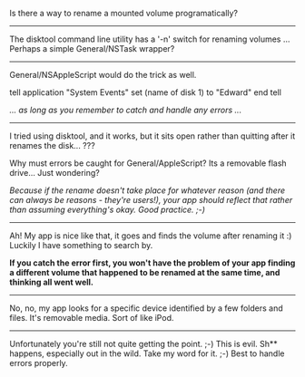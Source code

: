 Is there a way to rename a mounted volume programatically?

----
The disktool command line utility has a '-n' switch for renaming volumes ... Perhaps a simple General/NSTask wrapper?

----

General/NSAppleScript would do the trick as well.

    
tell application "System Events"
	set (name of disk 1) to "Edward"
end tell


*... as long as you remember to catch and handle any errors ...*

----

I tried using disktool, and it works, but it sits open rather than quitting after it renames the disk... ???

Why must errors be caught for General/AppleScript? Its a removable flash drive... Just wondering?

*Because if the rename doesn't take place for whatever reason (and there can always be reasons - they're users!), your app should reflect that rather than assuming everything's okay. Good practice. ;-)*

----

Ah! My app is nice like that, it goes and finds the volume after renaming it :) Luckily I have something to search by.

**If you catch the error first, you won't have the problem of your app finding a different volume that happened to be renamed at the same time, and thinking all went well.**

----

No, no, my app looks for a specific device identified by a few folders and files. It's removable media. Sort of like iPod.

----

Unfortunately you're still not quite getting the point. ;-) This is evil. Sh** happens, especially out in the wild. Take my word for it. ;-) Best to handle errors properly.